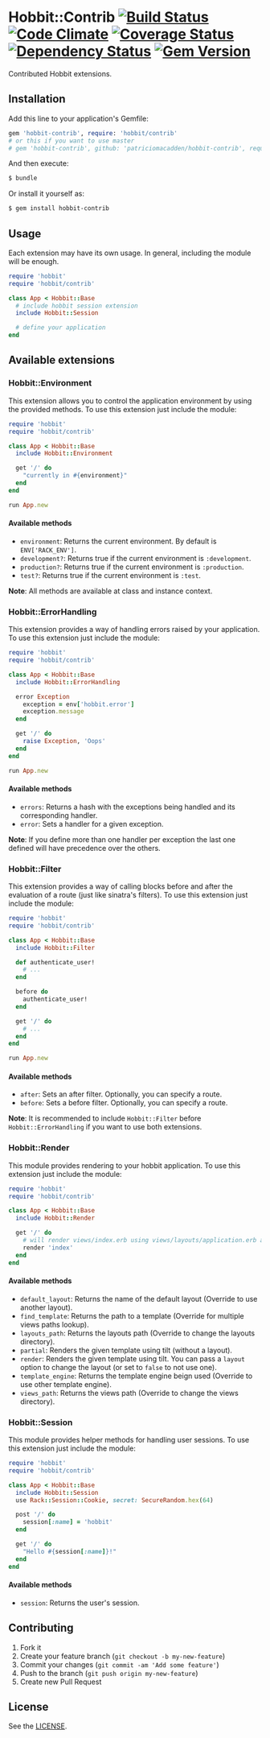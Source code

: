 # Hobbit::Contrib [![Build Status](https://travis-ci.org/patriciomacadden/hobbit-contrib.png?branch=master)](https://travis-ci.org/patriciomacadden/hobbit-contrib) [![Code Climate](https://codeclimate.com/github/patriciomacadden/hobbit-contrib.png)](https://codeclimate.com/github/patriciomacadden/hobbit-contrib) [![Coverage Status](https://coveralls.io/repos/patriciomacadden/hobbit-contrib/badge.png?branch=master)](https://coveralls.io/r/patriciomacadden/hobbit-contrib) [![Dependency Status](https://gemnasium.com/patriciomacadden/hobbit-contrib.png)](https://gemnasium.com/patriciomacadden/hobbit-contrib) [![Gem Version](https://badge.fury.io/rb/hobbit-contrib.png)](http://badge.fury.io/rb/hobbit-contrib)

Contributed Hobbit extensions.

## Installation

Add this line to your application's Gemfile:

```ruby
gem 'hobbit-contrib', require: 'hobbit/contrib'
# or this if you want to use master
# gem 'hobbit-contrib', github: 'patriciomacadden/hobbit-contrib', require: 'hobbit/contrib'
```

And then execute:

```bash
$ bundle
```

Or install it yourself as:

```bash
$ gem install hobbit-contrib
```

## Usage

Each extension may have its own usage. In general, including the module will be
enough.

```ruby
require 'hobbit'
require 'hobbit/contrib'

class App < Hobbit::Base
  # include hobbit session extension
  include Hobbit::Session

  # define your application
end
```

## Available extensions

### Hobbit::Environment

This extension allows you to control the application environment by using the
provided methods. To use this extension just include the module:

```ruby
require 'hobbit'
require 'hobbit/contrib'

class App < Hobbit::Base
  include Hobbit::Environment

  get '/' do
    "currently in #{environment}"
  end
end

run App.new
```

#### Available methods

* `environment`: Returns the current environment. By default is
`ENV['RACK_ENV']`.
* `development?`: Returns true if the current environment is `:development`.
* `production?`: Returns true if the current environment is `:production`.
* `test?`: Returns true if the current environment is `:test`.

**Note**: All methods are available at class and instance context.

### Hobbit::ErrorHandling

This extension provides a way of handling errors raised by your application. To
use this extension just include the module:

```ruby
require 'hobbit'
require 'hobbit/contrib'

class App < Hobbit::Base
  include Hobbit::ErrorHandling

  error Exception
    exception = env['hobbit.error']
    exception.message
  end

  get '/' do
    raise Exception, 'Oops'
  end
end

run App.new
```

#### Available methods

* `errors`: Returns a hash with the exceptions being handled and its
corresponding handler.
* `error`: Sets a handler for a given exception.

**Note**: If you define more than one handler per exception the last one
defined will have precedence over the others.

### Hobbit::Filter

This extension provides a way of calling blocks before and after the
evaluation of a route (just like sinatra's filters). To use this extension just
include the module:

```ruby
require 'hobbit'
require 'hobbit/contrib'

class App < Hobbit::Base
  include Hobbit::Filter

  def authenticate_user!
    # ...
  end

  before do
    authenticate_user!
  end

  get '/' do
    # ...
  end
end

run App.new
```

#### Available methods

* `after`: Sets an after filter. Optionally, you can specify a route.
* `before`: Sets a before filter. Optionally, you can specify a route.

**Note**: It is recommended to include `Hobbit::Filter` before
`Hobbit::ErrorHandling` if you want to use both extensions.

### Hobbit::Render

This module provides rendering to your hobbit application. To use this
extension just include the module:

```ruby
require 'hobbit'
require 'hobbit/contrib'

class App < Hobbit::Base
  include Hobbit::Render

  get '/' do
    # will render views/index.erb using views/layouts/application.erb as layout
    render 'index'
  end
end
```

#### Available methods

* `default_layout`: Returns the name of the default layout (Override to use
another layout).
* `find_template`: Returns the path to a template (Override for multiple views
paths lookup).
* `layouts_path`: Returns the layouts path (Override to change the layouts
directory).
* `partial`: Renders the given template using tilt (without a layout).
* `render`: Renders the given template using tilt. You can pass a `layout`
option to change the layout (or set to `false` to not use one).
* `template_engine`: Returns the template engine beign used (Override to use
other template engine).
* `views_path`: Returns the views path (Override to change the views
directory).

### Hobbit::Session

This module provides helper methods for handling user sessions. To use this
extension just include the module:

```ruby
require 'hobbit'
require 'hobbit/contrib'

class App < Hobbit::Base
  include Hobbit::Session
  use Rack::Session::Cookie, secret: SecureRandom.hex(64)

  post '/' do
    session[:name] = 'hobbit'
  end

  get '/' do
    "Hello #{session[:name]}!"
  end
end
```

#### Available methods

* `session`: Returns the user's session.

## Contributing

1. Fork it
2. Create your feature branch (`git checkout -b my-new-feature`)
3. Commit your changes (`git commit -am 'Add some feature'`)
4. Push to the branch (`git push origin my-new-feature`)
5. Create new Pull Request

## License

See the [LICENSE](https://github.com/patriciomacadden/hobbit-contrib/blob/master/LICENSE).
